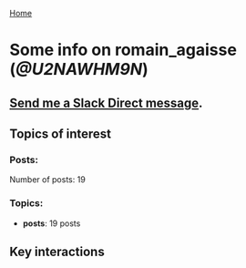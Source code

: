 [Home](https://kelu124.github.io/echommunity/)

# Some info on __romain_agaisse__ (_@U2NAWHM9N_)


## [Send me a Slack Direct message](https://echopen.slack.com/messages/@romain_agaisse/).

## Topics of interest

### Posts: 

Number of posts: 19

### Topics:

* __posts__: 19 posts

## Key interactions 


